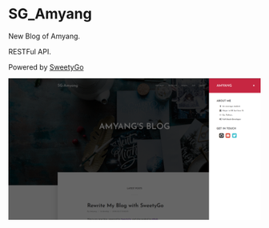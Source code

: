 # SG_Amyang

New Blog of Amyang.

RESTFul API.

Powered by [SweetyGo](https://github.com/AmyangXYZ/sweetygo)

![](https://raw.githubusercontent.com/AmyangXYZ/SG_Amyang/master/static/sg1.png)